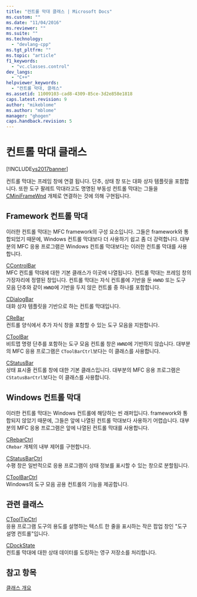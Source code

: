 ```yaml
---
title: "컨트롤 막대 클래스 | Microsoft Docs"
ms.custom: ""
ms.date: "11/04/2016"
ms.reviewer: ""
ms.suite: ""
ms.technology: 
  - "devlang-cpp"
ms.tgt_pltfrm: ""
ms.topic: "article"
f1_keywords: 
  - "vc.classes.control"
dev_langs: 
  - "C++"
helpviewer_keywords: 
  - "컨트롤 막대, 클래스"
ms.assetid: 11009103-cad8-4309-85ce-3d2e858e1818
caps.latest.revision: 9
author: "mikeblome"
ms.author: "mblome"
manager: "ghogen"
caps.handback.revision: 5
---
```

# 컨트롤 막대 클래스
[!INCLUDE[vs2017banner](../assembler/inline/includes/vs2017banner.md)]

컨트롤 막대는 프레임 창에 연결 됩니다.  단추, 상태 창 또는 대화 상자 템플릿을 포함합니다.  또한 도구 팔레트 막대라고도 명명된 부동성 컨트롤 막대는 그들을 [CMiniFrameWnd](../mfc/reference/cminiframewnd-class.md) 개체로 연결하는 것에 의해 구현됩니다.  
  
## Framework 컨트롤 막대  
 이러한 컨트롤 막대는 MFC framework의 구성 요소입니다.  그들은 framework와 통합되었기 때문에, Windows 컨트롤 막대보다 더 사용하기 쉽고 좀 더 강력합니다.  대부분의 MFC 응용 프로그램은 Windows 컨트롤 막대보다는 이러한 컨트롤 막대를 사용합니다.  
  
 [CControlBar](../mfc/reference/ccontrolbar-class.md)  
 MFC 컨트롤 막대에 대한 기본 클래스가 이곳에 나열됩니다.  컨트롤 막대는 프레임 창의 가장자리에 정렬된 창입니다.  컨트롤 막대는 자식 컨트롤에 기반을 둔 `HWND` 또는 도구 모음 단추와 같이 `HWND`에 기반을 두지 않은 컨트롤 중 하나를 포함합니다.  
  
 [CDialogBar](../mfc/reference/cdialogbar-class.md)  
 대화 상자 템플릿을 기반으로 하는 컨트롤 막대입니다.  
  
 [CReBar](../mfc/reference/crebar-class.md)  
 컨트롤 양식에서 추가 자식 창을 포함할 수 있는 도구 모음을 지원합니다.  
  
 [CToolBar](../mfc/reference/ctoolbar-class.md)  
 비트맵 명령 단추를 포함하는 도구 모음 컨트롤 창은 `HWND`에 기반하지 않습니다.  대부분의 MFC 응용 프로그램은 `CToolBarCtrl`보다는 이 클래스를 사용합니다.  
  
 [CStatusBar](../mfc/reference/cstatusbar-class.md)  
 상태 표시줄 컨트롤 창에 대한 기본 클래스입니다.  대부분의 MFC 응용 프로그램은 `CStatusBarCtrl`보다는 이 클래스를 사용합니다.  
  
## Windows 컨트롤 막대  
 이러한 컨트롤 막대는 Windows 컨트롤에 해당하는 씬 래퍼입니다.  framework와 통합되지 않았기 때문에, 그들은 앞에 나열된 컨트롤 막대보다 사용하기 어렵습니다.  대부분의 MFC 응용 프로그램은 앞에 나열된 컨트롤 막대를 사용합니다.  
  
 [CRebarCtrl](../mfc/reference/crebarctrl-class.md)  
 `CRebar` 개체의 내부 제어를 구현합니다.  
  
 [CStatusBarCtrl](../mfc/reference/cstatusbarctrl-class.md)  
 수평 창은 일반적으로 응용 프로그램이 상태 정보를 표시할 수 있는 창으로 분할됩니다.  
  
 [CToolBarCtrl](../mfc/reference/ctoolbarctrl-class.md)  
 Windows의 도구 모음 공용 컨트롤의 기능을 제공합니다.  
  
## 관련 클래스  
 [CToolTipCtrl](../mfc/reference/ctooltipctrl-class.md)  
 응용 프로그램 도구의 용도를 설명하는 텍스트 한 줄을 표시하는 작은 팝업 창인 "도구 설명 컨트롤"입니다.  
  
 [CDockState](../mfc/reference/cdockstate-class.md)  
 컨트롤 막대에 대한 상태 데이터를 도킹하는 영구 저장소를 처리합니다.  
  
## 참고 항목  
 [클래스 개요](../mfc/class-library-overview.md)